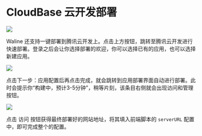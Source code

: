 # CloudBase 云开发部署

[ ![](https://main.qcloudimg.com/raw/67f5a389f1ac6f3b4d04c7256438e44f.svg) ](https://console.cloud.tencent.com/tcb/env/index?action=CreateAndDeployCloudBaseProject&appUrl=https%3A%2F%2Fgithub.com%2Fwalinejs%2Ftcb-starter&branch=master&appName=waline)

Waline 还支持一键部署到腾讯云开发上。点击上方按钮，跳转至腾讯云开发进行快速部署。登录之后会让你选择部署的欢迎，你可以选择已有的应用，也可以选择新建应用。

![](https://p0.ssl.qhimg.com/t01399b7d06d0db3ff6.png)

点击<kbd>下一步：应用配置</kbd>后再点击<kbd>完成</kbd>，就会跳转到应用部署界面自动进行部署。此时会提示你“构建中，预计3-5分钟”，稍等片刻，该条目右侧就会出现访问和管理按钮。

![](https://p5.ssl.qhimg.com/t0183246f20ffccfe5e.png)

点击 <kbd>访问</kbd> 按钮获得最终部署好的网站地址，将其填入前端脚本的 `serverURL` 配置中，即可完成整个的配置。
